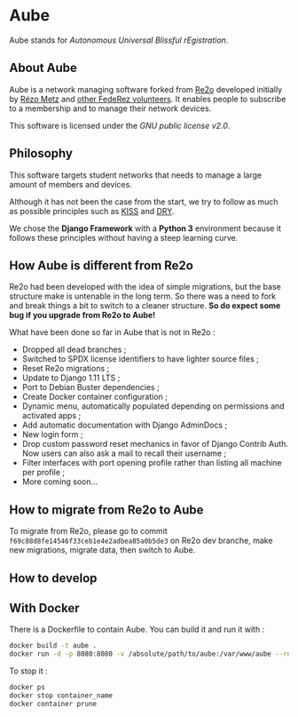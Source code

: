 # Aube

Aube stands for *Autonomous Universal Blissful rEgistration*.

## About Aube

Aube is a network managing software forked from [Re2o](http://gitlab.federez.net/federez/re2o) developed initially by [Rézo Metz](https://rezometz.org/) and [other FedeRez volunteers](https://federez.net/).
It enables people to subscribe to a membership and to manage their network devices.

This software is licensed under the *GNU public license v2.0*.

## Philosophy

This software targets student networks that needs to manage a large amount of
members and devices.

Although it has not been the case from the start, we try to follow as much as possible principles such as [KISS](https://en.wikipedia.org/wiki/KISS_principle) and [DRY](https://en.wikipedia.org/wiki/Don%27t_repeat_yourself).

We chose the **Django Framework** with a **Python 3** environment because it follows these principles without having a steep learning curve.

## How Aube is different from Re2o

Re2o had been developed with the idea of simple migrations, but the base structure make is untenable in the long term. So there was a need to fork and break things a bit to switch to a cleaner structure. **So do expect some bug if you upgrade from Re2o to Aube!**

What have been done so far in Aube that is not in Re2o :

  * Dropped all dead branches ;
  * Switched to SPDX license identifiers to have lighter source files ;
  * Reset Re2o migrations ;
  * Update to Django 1.11 LTS ;
  * Port to Debian Buster dependencies ;
  * Create Docker container configuration ;
  * Dynamic menu, automatically populated depending on permissions and activated apps ;
  * Add automatic documentation with Django AdminDocs ;
  * New login form ;
  * Drop custom password reset mechanics in favor of Django Contrib Auth. Now users can also ask a mail to recall their username ;
  * Filter interfaces with port opening profile rather than listing all machine per profile ;
  * More coming soon…

## How to migrate from Re2o to Aube

To migrate from Re2o, please go to commit
`f69c88d8fe14546f33ceb1e4e2adbea85a0b5de3` on Re2o dev branche,
make new migrations, migrate data, then switch to Aube.

## How to develop

## With Docker

There is a Dockerfile to contain Aube. You can build it and run it with :

```bash
docker build -t aube .
docker run -d -p 8080:8080 -v /absolute/path/to/aube:/var/www/aube --restart=always aube
```

To stop it :

```bash
docker ps
docker stop container_name
docker container prune
```

